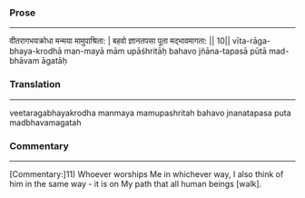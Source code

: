 ### Prose 
 --- 
वीतरागभयक्रोधा मन्मया मामुपाश्रिता: |
बहवो ज्ञानतपसा पूता मद्भावमागता: || 10||
vīta-rāga-bhaya-krodhā man-mayā mām upāśhritāḥ
bahavo jñāna-tapasā pūtā mad-bhāvam āgatāḥ

### Translation 
 --- 
veetaragabhayakrodha manmaya mamupashritah bahavo jnanatapasa puta madbhavamagatah

### Commentary 
 --- 
[Commentary:]11) Whoever worships Me in whichever way, I also think of him in the same way - it is on My path that all human beings [walk].